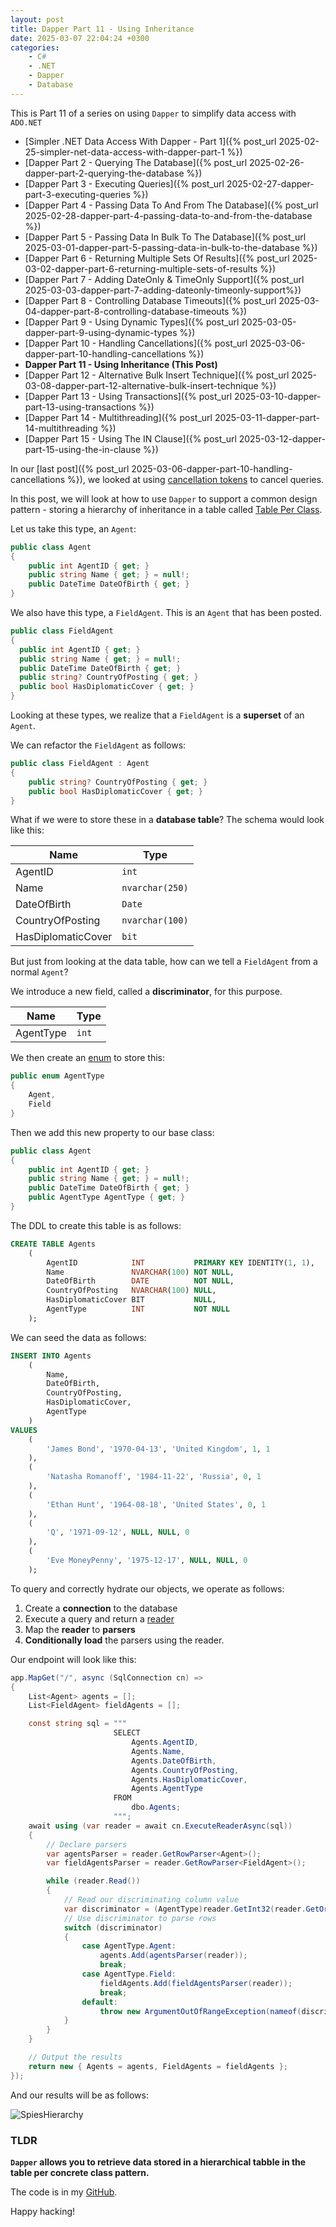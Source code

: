 ```yaml
---
layout: post
title: Dapper Part 11 - Using Inheritance
date: 2025-03-07 22:04:24 +0300
categories:
    - C#
    - .NET
    - Dapper
    - Database
---
```


This is Part 11 of a series on using `Dapper` to simplify data access with `ADO.NET`

* [Simpler .NET Data Access With Dapper - Part 1]({% post_url 2025-02-25-simpler-net-data-access-with-dapper-part-1 %})
* [Dapper Part 2 - Querying The Database]({% post_url 2025-02-26-dapper-part-2-querying-the-database %})
* [Dapper Part 3 - Executing Queries]({% post_url 2025-02-27-dapper-part-3-executing-queries %})
* [Dapper Part 4 - Passing Data To And From The Database]({% post_url 2025-02-28-dapper-part-4-passing-data-to-and-from-the-database %})
* [Dapper Part 5 - Passing Data In Bulk To The Database]({% post_url 2025-03-01-dapper-part-5-passing-data-in-bulk-to-the-database %})
* [Dapper Part 6 - Returning Multiple Sets Of Results]({% post_url 2025-03-02-dapper-part-6-returning-multiple-sets-of-results %})
* [Dapper Part 7 - Adding DateOnly & TimeOnly Support]({% post_url 2025-03-03-dapper-part-7-adding-dateonly-timeonly-support%})
* [Dapper Part 8 - Controlling Database Timeouts]({% post_url 2025-03-04-dapper-part-8-controlling-database-timeouts %})
* [Dapper Part 9 - Using Dynamic Types]({% post_url 2025-03-05-dapper-part-9-using-dynamic-types %})
* [Dapper Part 10 - Handling Cancellations]({% post_url 2025-03-06-dapper-part-10-handling-cancellations %})
* **Dapper Part 11 - Using Inheritance (This Post)**
* [Dapper Part 12 - Alternative Bulk Insert Technique]({% post_url 2025-03-08-dapper-part-12-alternative-bulk-insert-technique %})
* [Dapper Part 13 - Using Transactions]({% post_url 2025-03-10-dapper-part-13-using-transactions %})
* [Dapper Part 14 - Multithreading]({% post_url 2025-03-11-dapper-part-14-multithreading %})
* [Dapper Part 15 - Using The IN Clause]({% post_url 2025-03-12-dapper-part-15-using-the-in-clause %})

In our [last post]({% post_url 2025-03-06-dapper-part-10-handling-cancellations %}), we looked at using [cancellation tokens](https://learn.microsoft.com/en-us/dotnet/api/system.threading.cancellationtoken?view=net-9.0) to cancel queries.

In this post, we will look at how to use `Dapper` to support a common design pattern - storing a hierarchy of inheritance in a table called [Table Per Class](https://www.tutorialspoint.com/what-are-various-inheritance-mapping-strategies-available-in-hibernate).

Let us take this type, an `Agent`:

```c#
public class Agent
{
    public int AgentID { get; }
    public string Name { get; } = null!;
    public DateTime DateOfBirth { get; }
}
```

We also have this type, a `FieldAgent`. This is an `Agent` that has been posted.

```c#
public class FieldAgent
{
  public int AgentID { get; }
  public string Name { get; } = null!;
  public DateTime DateOfBirth { get; }
  public string? CountryOfPosting { get; }
  public bool HasDiplomaticCover { get; }
}
```

Looking at these types, we realize that a `FieldAgent` is a **superset** of an `Agent`.

We can refactor the `FieldAgent` as follows:

```c#
public class FieldAgent : Agent
{
    public string? CountryOfPosting { get; }
    public bool HasDiplomaticCover { get; }
}
```

What if we were to store these in a **database table**? The schema would look like this:

| Name               | Type            |
| ------------------ | --------------- |
| AgentID            | `int`           |
| Name               | `nvarchar(250)` |
| DateOfBirth        | `Date`          |
| CountryOfPosting   | `nvarchar(100)` |
| HasDiplomaticCover | `bit`           |

But just from looking at the data table, how can we tell a `FieldAgent` from a normal `Agent`?

We introduce a new field, called a **discriminator**, for this purpose.

| Name               | Type            |
| ------------------ | --------------- |
| AgentType            | `int`          |

We then create an [enum](https://learn.microsoft.com/en-us/dotnet/csharp/language-reference/builtin-types/enum) to store this:

```c#
public enum AgentType
{
    Agent,
    Field
}
```

Then we add this new property to our base class:

```c#
public class Agent
{
    public int AgentID { get; }
    public string Name { get; } = null!;
    public DateTime DateOfBirth { get; }
    public AgentType AgentType { get; }
}
```

The DDL to create this table is as follows:

```sql
CREATE TABLE Agents
    (
        AgentID            INT           PRIMARY KEY IDENTITY(1, 1),
        Name               NVARCHAR(100) NOT NULL,
        DateOfBirth        DATE          NOT NULL,
        CountryOfPosting   NVARCHAR(100) NULL,
        HasDiplomaticCover BIT           NULL,
        AgentType          INT           NOT NULL
    );
```

We can seed the data as follows:

```sql
INSERT INTO Agents
    (
        Name,
        DateOfBirth,
        CountryOfPosting,
        HasDiplomaticCover,
        AgentType
    )
VALUES
    (
        'James Bond', '1970-04-13', 'United Kingdom', 1, 1
    ),
    (
        'Natasha Romanoff', '1984-11-22', 'Russia', 0, 1
    ),
    (
        'Ethan Hunt', '1964-08-18', 'United States', 0, 1
    ),
    (
        'Q', '1971-09-12', NULL, NULL, 0
    ),
    (
        'Eve MoneyPenny', '1975-12-17', NULL, NULL, 0
    );
```

To query and correctly hydrate our objects, we operate as follows:

1. Create a **connection** to the database
2. Execute a query and return a [reader](https://learn.microsoft.com/en-us/dotnet/api/system.data.common.dbdatareader?view=net-9.0)
3. Map the **reader** to **parsers**
4. **Conditionally load** the parsers using the reader.

Our endpoint will look like this:

```c#
app.MapGet("/", async (SqlConnection cn) =>
{
    List<Agent> agents = [];
    List<FieldAgent> fieldAgents = [];

    const string sql = """
                       SELECT
                           Agents.AgentID,
                           Agents.Name,
                           Agents.DateOfBirth,
                           Agents.CountryOfPosting,
                           Agents.HasDiplomaticCover,
                           Agents.AgentType
                       FROM
                           dbo.Agents;
                       """;
    await using (var reader = await cn.ExecuteReaderAsync(sql))
    {
        // Declare parsers
        var agentsParser = reader.GetRowParser<Agent>();
        var fieldAgentsParser = reader.GetRowParser<FieldAgent>();

        while (reader.Read())
        {
            // Read our discriminating column value
            var discriminator = (AgentType)reader.GetInt32(reader.GetOrdinal(nameof(AgentType)));
            // Use discriminator to parse rows
            switch (discriminator)
            {
                case AgentType.Agent:
                    agents.Add(agentsParser(reader));
                    break;
                case AgentType.Field:
                    fieldAgents.Add(fieldAgentsParser(reader));
                    break;
                default:
                    throw new ArgumentOutOfRangeException(nameof(discriminator), "Invalid agent type");
            }
        }
    }

    // Output the results
    return new { Agents = agents, FieldAgents = fieldAgents };
});
```

And our results will be as follows:

![SpiesHierarchy](../images/2025/03/SpiesHierarchy.png)

### TLDR

**`Dapper` allows you to retrieve data stored in a hierarchical tabble in the table per concrete class pattern.**

The code is in my [GitHub](https://github.com/conradakunga/BlogCode/tree/master/2025-03-07%20-%20Dapper%20Part%2011).

Happy hacking!
